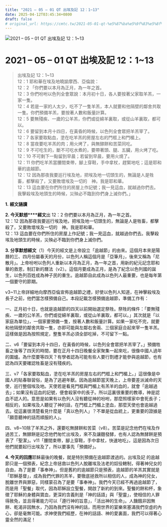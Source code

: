 ```yaml
---
title: "2021 – 05 – 01 QT 出埃及記 12：1~13"
date: 2025-04-12T03:45:34+0800
draft: false
# original_url: https://cmtc.tw/2021-05-01-qt-%e5%87%ba%e5%9f%83%e5%8f%8a%e8%a8%98-12%ef%bc%9a113
---
```


![2021 – 05 – 01 QT 出埃及記 12：1\~13](/images/qt.jpg   "2021 – 05 – 01 QT 出埃及記 12：1\~13")

# 2021 – 05 – 01 QT 出埃及記 12：1\~13

> 出埃及記 12：1\~13  
> 12：1 耶和華在埃及地曉諭摩西、亞倫說：  
> 12：2 「你們要以本月為正月，為一年之首。  
> 12：3 你們吩咐以色列全會眾說：本月初十日，各人要按著父家取羊羔，一家一隻。  
> 12：4 若是一家的人太少，吃不了一隻羊羔，本人就要和他隔壁的鄰舍共取一隻。你們預備羊羔，要按著人數和飯量計算。  
> 12：5 要無殘疾、一歲的公羊羔，你們或從綿羊裏取，或從山羊裏取，都可以。  
> 12：6 要留到本月十四日，在黃昏的時候，以色列全會眾把羊羔宰了。  
> 12：7 各家要取點血，塗在吃羊羔的房屋左右的門框上和門楣上。  
> 12：8 當夜要吃羊羔的肉；用火烤了，與無酵餅和苦菜同吃。  
> 12：9 不可吃生的，斷不可吃水煮的，要帶著頭、腿、五臟，用火烤了吃。  
> 12：10 不可剩下一點留到早晨；若留到早晨，要用火燒了。  
> 12：11 你們吃羊羔當腰間束帶，腳上穿鞋，手中拿杖，趕緊地吃；這是耶和華的逾越節。  
> 12：12 因為那夜我要巡行埃及地，把埃及地一切頭生的，無論是人是牲畜，都擊殺了，又要敗壞埃及一切的　神。我是耶和華。  
> 12：13 這血要在你們所住的房屋上作記號；我一見這血，就越過你們去。我擊殺埃及地頭生的時候，災殃必不臨到你們身上滅你們。」

**1.** **經文誦讀**

**2. 今天默想****經文**出 12：2 你們要以本月為正月，為一年之首。  
12：12 因為那夜我要巡行埃及地，把埃及地一切頭生的，無論是人是牲畜，都擊殺了，又要敗壞埃及一切的　神。我是耶和華。  
12：13 這血要在你們所住的房屋上作記號；我一見這血，就越過你們去。我擊殺埃及地頭生的時候，災殃必不臨到你們身上滅你們。

**3. 分享默想經文**（1）今天的經文是上帝設立「逾越節」的由來。這個月本來是陽曆的三、四月份屬春天的月份，以色列人稱這個月是「亞筆月」，後來又稱為「尼散月」。上帝吩咐以色列人重新以本月為正月，為一年之首，用新的紀元記念耶和華的救恩，制訂新的曆法（v2）。這個月要成為正月，是為了紀念以色列國的誕生，以色列百姓成為神子民的重生。逾越節自此成為以色列人最重要，也是每年第一個要守的節期。

v3\~11上帝詳細地向摩西亞倫宣佈逾越節之禮，好使以色列人知道，在神擊殺埃及長子之前，他們當怎樣預備自己。本段記載怎樣預備逾越節，準備工作有：

一、正月初十日，也就是逾越節的四天以前開始選定祭牲。祭牲的條件：「要無殘疾、一歲的公羊羔，你們或從綿羊裏取，或從山羊裏取，都可以。」其次就是「以家庭為單位」，一個家要預備一隻，按著人數和飯量計算。如果一家吃不完，就要和他隔壁的鄰舍共取一隻，亦即可能與左鄰右舍兩、三個家庭合起來宰一隻羊羔。這樣做是因為按照規定，整隻羊羔必須全部吃掉，不可留下一點。

二、v6「要留到本月十四日，在黃昏的時候，以色列全會眾把羊羔宰了。」預備牲畜之後等了四天的時間，要在正月十四日晚餐全家聚集一起來吃，很像中國人過年的圍爐。為什麼要等四天？有學者認為可能有些人要行割禮才能參與逾越節，也有認為四天要確認牲畜是沒有殘疾的。

三、v7「各家要取點血，塗在吃羊羔的房屋左右的門框上和門楣上。」這很像是中國人的貼春聯習俗，是為了逃避年獸。因為逾越節當天晚上，上帝要差派滅命的天使，巡行整個埃及地。天使若是看見門框與門楣上有羔羊的血的，就會「逾越過去」；如果沒有這血的記號，便會殺家中的長子。所以這裏很重要的教導，神是認血不認人的。意思是如果有以色列人沒有聽從神的吩咐，那麼照樣家中會死長子；相反的，如果埃及人聽從了神的話，在門框上門楣上塗血，那麼天使也會逾越過去。從這裏很清楚看見什麼是「真以色列人」？不單是從血統上，更重要的證據是「願意聽神的話而順服的人」。

四、v8\~10除了羊羔之外，還要吃無酵餅和苦菜（v8）。苦菜是記念他們在埃及作過苦工，無酵餅是記念他們匆忙出埃及，來不及讓麵發酵，也有人認為無酵餅是預表了「聖潔」。v11「腰間束帶，腳上穿鞋，手中拿杖，快速地吃」，這是因為次日他們就要起行出埃及了，所以要事先「預備好」。

**4. 今天的回應**耶穌最後的晚餐，就是特別預備在逾越節渡過的。出埃及記 的逾越節只是一個預表，紀念上帝拯救以色列人脫離埃及法老的奴役轄制，得著神兒女的自由，為了是要「事奉神」。但是舊約的逾越節只是預表，逾越節的羊羔其實就是「耶穌基督」，成為我們代罪的羔羊，要徹底拯救所以相信的人，成為神的兒女，脫離世界與罪惡，同樣蒙召為了是要「事奉神」。我們今天已經不再過逾越節了，而是用「聖餐」取代，因為耶穌設立聖餐，開啟了新約的到來。聖餐的餅和杯，象徵了耶穌的身體與寶血，更深的含義則是「神的話語」與「聖靈」，使相信的人罪得赦免，並且得著能力可以「遵行神的旨意」，「活出神的生命」。人饑餓非因無餅、乾渴非因無水，乃因為我們沒有神的話，而用世界的宴樂來塞滿我們空虛的內心，卻是毫無可能。求神使我們經歷，在神的話語、神的愛裏面，我們可以得著心靈全然的滿足！